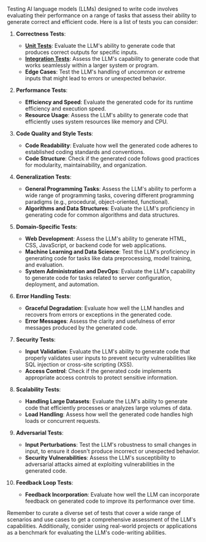 Testing AI language models (LLMs) designed to write code involves evaluating their performance on a range of tasks that assess their ability to generate correct and efficient code. Here is a list of tests you can consider:

1. **Correctness Tests**:
   - [**Unit Tests**](unit.md): Evaluate the LLM's ability to generate code that produces correct outputs for specific inputs.
   - [**Integration Tests**](integration.md): Assess the LLM's capability to generate code that works seamlessly within a larger system or program.
   - **Edge Cases**: Test the LLM's handling of uncommon or extreme inputs that might lead to errors or unexpected behavior.

2. **Performance Tests**:
   - **Efficiency and Speed**: Evaluate the generated code for its runtime efficiency and execution speed.
   - **Resource Usage**: Assess the LLM's ability to generate code that efficiently uses system resources like memory and CPU.

3. **Code Quality and Style Tests**:
   - **Code Readability**: Evaluate how well the generated code adheres to established coding standards and conventions.
   - **Code Structure**: Check if the generated code follows good practices for modularity, maintainability, and organization.

4. **Generalization Tests**:
   - **General Programming Tasks**: Assess the LLM's ability to perform a wide range of programming tasks, covering different programming paradigms (e.g., procedural, object-oriented, functional).
   - **Algorithms and Data Structures**: Evaluate the LLM's proficiency in generating code for common algorithms and data structures.

5. **Domain-Specific Tests**:
   - **Web Development**: Assess the LLM's ability to generate HTML, CSS, JavaScript, or backend code for web applications.
   - **Machine Learning and Data Science**: Test the LLM's proficiency in generating code for tasks like data preprocessing, model training, and evaluation.
   - **System Administration and DevOps**: Evaluate the LLM's capability to generate code for tasks related to server configuration, deployment, and automation.

6. **Error Handling Tests**:
   - **Graceful Degradation**: Evaluate how well the LLM handles and recovers from errors or exceptions in the generated code.
   - **Error Messages**: Assess the clarity and usefulness of error messages produced by the generated code.

7. **Security Tests**:
   - **Input Validation**: Evaluate the LLM's ability to generate code that properly validates user inputs to prevent security vulnerabilities like SQL injection or cross-site scripting (XSS).
   - **Access Control**: Check if the generated code implements appropriate access controls to protect sensitive information.

8. **Scalability Tests**:
   - **Handling Large Datasets**: Evaluate the LLM's ability to generate code that efficiently processes or analyzes large volumes of data.
   - **Load Handling**: Assess how well the generated code handles high loads or concurrent requests.

9. **Adversarial Tests**:
   - **Input Perturbations**: Test the LLM's robustness to small changes in input, to ensure it doesn't produce incorrect or unexpected behavior.
   - **Security Vulnerabilities**: Assess the LLM's susceptibility to adversarial attacks aimed at exploiting vulnerabilities in the generated code.

10. **Feedback Loop Tests**:
    - **Feedback Incorporation**: Evaluate how well the LLM can incorporate feedback on generated code to improve its performance over time.

Remember to curate a diverse set of tests that cover a wide range of scenarios and use cases to get a comprehensive assessment of the LLM's capabilities. Additionally, consider using real-world projects or applications as a benchmark for evaluating the LLM's code-writing abilities.

